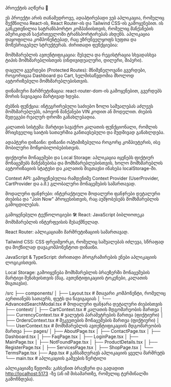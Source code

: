 პროექტის აღწერა 📝

ეს პროექტი არის თანამედროვე, ადაპტირებადი ვებ აპლიკაცია, რომელიც შექმნილია React-ის, React Router-ის და Tailwind CSS-ის გამოყენებით. ის განკუთვნილია სატრანსპორტო კომპანიისთვის, რომელიც მანქანების ამერიკიდან საქართველოში ტრანსპორტირებას ახდენს. აპლიკაცია დაყოფილია კომპონენტებად, რაც უზრუნველყოფს სუფთა და მოწესრიგებულ სტრუქტურას. ძირითადი ფუნქციებია:


მომხმარებლის ავთენტიფიკაცია: შესვლა და რეგისტრაცია სხვადასხვა ტიპის მომხმარებლისთვის (ინდივიდუალური, დილერი, შიპერი).

დაცული გვერდები (Protected Routes): მნიშვნელოვანი გვერდები, როგორიცაა Dashboard და Cart, ხელმისაწვდომია მხოლოდ ავტორიზებული მომხმარებლებისთვის.

დინამიური მარშრუტიზაცია: react-router-dom-ის გამოყენებით, გვერდებს შორის ნავიგაცია მარტივად ხდება.

ძებნის ფუნქცია: ინტეგრირებული საძიებო ზოლი საშუალებას აძლევს მომხმარებლებს, იპოვონ მანქანები VIN კოდით ან მოდელით. ძიების შედეგები რეალურ დროში განახლებადია.

კალათის სისტემა: მარტივი სავაჭრო კალათის ფუნქციონალი, რომლის მრიცხველიც საიტის სათაურშია განთავსებული და მუდმივად განახლდება.

ადაპტური დიზაინი: დიზაინი ოპტიმიზებულია როგორც კომპიუტერის, ისე მობილური მოწყობილობებისთვის.

ფიქტიური მონაცემები და Local Storage: აპლიკაცია იყენებს ფიქტიურ მონაცემებს მანქანებისა და მომხმარებლებისთვის, ხოლო მომხმარებლის ავტორიზაციის სტატუსი და კალათის შიგთავსი ინახება localStorage-ში.

Context API: გამოყენებულია რამდენიმე Context Provider (UserProvider, CartProvider და ა.შ.) გლობალური მონაცემების სამართავად.

მოდალური ფანჯრები: ინტერაქტიული მოდალური ფანჯრები დეტალური ძიებისა და "Join Now" პროცესისთვის, რაც აუმჯობესებს მომხმარებლის გამოცდილებას.

გამოყენებული ტექნოლოგიები 🛠️
React: JavaScript ბიბლიოთეკა მომხმარებლის ინტერფეისის შესაქმნელად.

React Router: აპლიკაციაში მარშრუტიზაციის სამართავად.

Tailwind CSS: CSS ფრეიმვორკი, რომელიც საშუალებას იძლევა, სწრაფად და მოქნილად დავაკომპონენტოთ დიზაინი.

JavaScript & TypeScript: ძირითადი პროგრამირების ენები აპლიკაციის ლოგიკისთვის.

Local Storage: გამოიყენება მომხმარებლის ბრაუზერში მონაცემების მარტივი შენახვისთვის (მაგ. ავთენტიფიკაციის ტოკენები, კალათის შიგთავსი).

/src
├── components/
│   ├── Layout.tsx          # მთავარი კომპონენტი, რომელიც აერთიანებს სათაურს, ფუტს და ნავიგაციას
│   └── AdvancedSearchModal.tsx # მოდალური ფანჯარა დეტალური ძიებისთვის
├── context/
│   ├── CartContext.tsx     # კალათის მდგომარეობის მართვა
│   ├── CurrencyContext.tsx # ვალუტის პარამეტრების მართვა (ფიქტიური)
│   ├── OrdersContext.tsx   # შეკვეთების მონაცემების მართვა (ფიქტიური)
│   └── UserContext.tsx     # მომხმარებლის ავთენტიფიკაციის მდგომარეობის მართვა
├── pages/
│   ├── AboutPage.tsx
│   ├── ContactPage.tsx
│   ├── Dashboard.tsx
│   ├── FaqPage.tsx
│   ├── LoginPage.tsx
│   ├── MainPage.tsx
│   ├── NotFoundPage.tsx
│   ├── ProductDetails.tsx
│   ├── RegisterPage.tsx
│   ├── ServicesPage.tsx
│   ├── ShopPage.tsx
│   └── TermsPage.tsx
├── App.tsx                 # განსაზღვრავს აპლიკაციის ყველა მარშრუტს
└── main.tsx                # აპლიკაციის გაშვების წერტილი


აპლიკაციაზე წვდომა:
გახსენით ბრაუზერი და გადადით [http://localhost:5173](http://localhost:5173/)
-ზე (ან იმ მისამართზე, რომელიც ტერმინალში გამოჩნდება).

